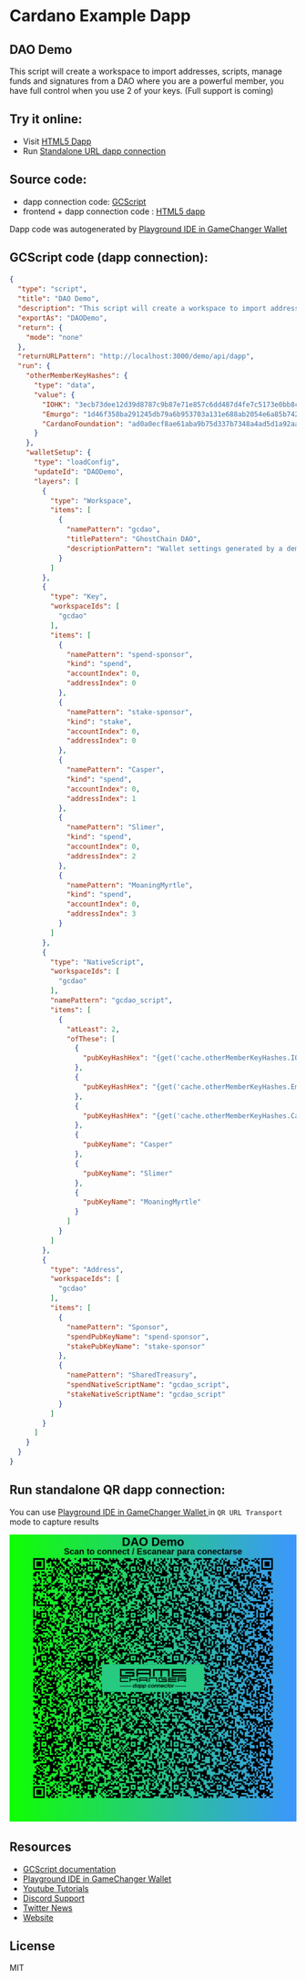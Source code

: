 
# Cardano Example Dapp

## **DAO Demo**

This script will create a workspace to import addresses, scripts, manage funds and signatures from a DAO where you are a powerful member, you have full control when you use 2 of your keys. (Full support is coming)


## Try it online: 

-  Visit [HTML5 Dapp](https://raw.githubusercontent.com/GameChangerFinance/gamechanger.wallet/main/examples/DAO%20Demo.html)
-  Run [Standalone URL dapp connection](https://beta-wallet.gamechanger.finance/api/2/run/1-H4sIAAAAAAAAA51V227bMAz9FcEv24Cs8TV2-lZ0lxZbt2HtsIehGGiTjo3akiHJzYIi_z7KuTVNu6F9iw-pI1LnkLnz7KIj79gzha476408W9vGAe9Ovop31CqGkFbRWkkOXFW1EStAzOumEYUmsCRAzJW-MR0UJKwSddspbQUgajKGzGh9hn-0IGFGouwlGgEShalnEmzPiaLUqmUqd_u8Ik1ioXoB2tF3ak667BvRUpuTHg2hCm4dkytDSatV447JIdQbEqFQpfvQ4oYW5ki8_uBSTd8NxXEjhWprOXvDXdIfh52YVe_r1jVxWdz1ndcqdM8ilSRvuQn8-P75G1hLLsWrrO2Ox-NGFdBUytjjyPf9MTLRGLp6jNB1jrEf6JTl7i6GRj7R4gxMRcbhazkQLHDyLTQ9Ofj869knhiMq8jRCoiDEaIpZmqXFNM9SSgPKkrSYIMZZinFJaZEEaUR-nmdFGjPV-7bXM8UcAcaTMkqyHMJpEMYJ5ukUJvk0iVI_giAKaJJlkId-EtMEsiRP4xAnYcAcp6ARpPqgWDlY2wHQB5-KMgOaBJDDNE8TjKKU64wziAETDGAaAiDXCwSlH-dhhqG35FecQ9OQveS37O413yjAUyXLesZ39h1fRee4J0sDC9L8Xr-2Z35uvMfR2lK7CkpoaSfQrEBQG4vv4I9OrNMKaulst-_3XdbPoVRhyFo2jBEzkqS5MhT5gs3pZN5MBbt_OxPM-A_XLa-Xo20L7AO-fDtE5-h6WBd9_XRXpiOJb02npFGaCW5qiRuYP6EoWC57LpH-eMc-A6uJ3ACugAeEFm7oEUIHv4jwFLiY55cWHDJdNnX7AqbwkOlCgWQJLhbarbvnEkZ7wn3hWbily80GfVLBR9z4e7t3d_KC_UxgLJc98lR5xYuBBrzr8_WqOHM1eHczsq9fFVBUdPTYOjlyS-PVm6XnSn324dW-ePHxg1Wxz_SFn2LnjAN8rfMBvq8ai3BfhpOVRC-Zocut2QcDfLt_58P5GuZgP2NvYB5xbcV_YHjFK8H0erG55L5r1kQPLDHw_i9teITl8i-7M-2-yQcAAA)

## Source code:

- dapp connection code: [GCScript](DAO%20Demo.gcscript)
- frontend + dapp connection code : [HTML5 dapp](DAO%20Demo.html)

Dapp code was autogenerated by [Playground IDE in GameChanger Wallet ](https://beta-wallet.gamechanger.finance/playground)

## GCScript code (dapp connection):
```json
{
  "type": "script",
  "title": "DAO Demo",
  "description": "This script will create a workspace to import addresses, scripts, manage funds and signatures from a DAO where you are a powerful member, you have full control when you use 2 of your keys. (Full support is coming)",
  "exportAs": "DAODemo",
  "return": {
    "mode": "none"
  },
  "returnURLPattern": "http://localhost:3000/demo/api/dapp",
  "run": {
    "otherMemberKeyHashes": {
      "type": "data",
      "value": {
        "IOHK": "3ecb73dee12d39d8787c9b87e71e857c6dd487d4fe7c5173e0bb8c74",
        "Emurgo": "1d46f358ba291245db79a6b953703a131e688ab2054e6a85b742d621",
        "CardanoFoundation": "ad0a0ecf8ae61aba9b75d337b7348a4ad5d1a92aad9d8aeaf04b28d2"
      }
    },
    "walletSetup": {
      "type": "loadConfig",
      "updateId": "DAODemo",
      "layers": [
        {
          "type": "Workspace",
          "items": [
            {
              "namePattern": "gcdao",
              "titlePattern": "GhostChain DAO",
              "descriptionPattern": "Wallet settings generated by a demo script to create a DAO. (Full support is coming)"
            }
          ]
        },
        {
          "type": "Key",
          "workspaceIds": [
            "gcdao"
          ],
          "items": [
            {
              "namePattern": "spend-sponsor",
              "kind": "spend",
              "accountIndex": 0,
              "addressIndex": 0
            },
            {
              "namePattern": "stake-sponsor",
              "kind": "stake",
              "accountIndex": 0,
              "addressIndex": 0
            },
            {
              "namePattern": "Casper",
              "kind": "spend",
              "accountIndex": 0,
              "addressIndex": 1
            },
            {
              "namePattern": "Slimer",
              "kind": "spend",
              "accountIndex": 0,
              "addressIndex": 2
            },
            {
              "namePattern": "MoaningMyrtle",
              "kind": "spend",
              "accountIndex": 0,
              "addressIndex": 3
            }
          ]
        },
        {
          "type": "NativeScript",
          "workspaceIds": [
            "gcdao"
          ],
          "namePattern": "gcdao_script",
          "items": [
            {
              "atLeast": 2,
              "ofThese": [
                {
                  "pubKeyHashHex": "{get('cache.otherMemberKeyHashes.IOHK')}"
                },
                {
                  "pubKeyHashHex": "{get('cache.otherMemberKeyHashes.Emurgo')}"
                },
                {
                  "pubKeyHashHex": "{get('cache.otherMemberKeyHashes.CardanoFoundation')}"
                },
                {
                  "pubKeyName": "Casper"
                },
                {
                  "pubKeyName": "Slimer"
                },
                {
                  "pubKeyName": "MoaningMyrtle"
                }
              ]
            }
          ]
        },
        {
          "type": "Address",
          "workspaceIds": [
            "gcdao"
          ],
          "items": [
            {
              "namePattern": "Sponsor",
              "spendPubKeyName": "spend-sponsor",
              "stakePubKeyName": "stake-sponsor"
            },
            {
              "namePattern": "SharedTreasury",
              "spendNativeScriptName": "gcdao_script",
              "stakeNativeScriptName": "gcdao_script"
            }
          ]
        }
      ]
    }
  }
}
```

## Run standalone QR dapp connection: 

You can use [Playground IDE in GameChanger Wallet ](https://beta-wallet.gamechanger.finance/playground) in `QR URL Transport` mode to capture results

[![QR URL Transport](DAO%20Demo.png)](https://beta-wallet.gamechanger.finance/api/2/run/1-H4sIAAAAAAAAA51V227bMAz9FcEv24Cs8TV2-lZ0lxZbt2HtsIehGGiTjo3akiHJzYIi_z7KuTVNu6F9iw-pI1LnkLnz7KIj79gzha476408W9vGAe9Ovop31CqGkFbRWkkOXFW1EStAzOumEYUmsCRAzJW-MR0UJKwSddspbQUgajKGzGh9hn-0IGFGouwlGgEShalnEmzPiaLUqmUqd_u8Ik1ioXoB2tF3ak667BvRUpuTHg2hCm4dkytDSatV447JIdQbEqFQpfvQ4oYW5ki8_uBSTd8NxXEjhWprOXvDXdIfh52YVe_r1jVxWdz1ndcqdM8ilSRvuQn8-P75G1hLLsWrrO2Ox-NGFdBUytjjyPf9MTLRGLp6jNB1jrEf6JTl7i6GRj7R4gxMRcbhazkQLHDyLTQ9Ofj869knhiMq8jRCoiDEaIpZmqXFNM9SSgPKkrSYIMZZinFJaZEEaUR-nmdFGjPV-7bXM8UcAcaTMkqyHMJpEMYJ5ukUJvk0iVI_giAKaJJlkId-EtMEsiRP4xAnYcAcp6ARpPqgWDlY2wHQB5-KMgOaBJDDNE8TjKKU64wziAETDGAaAiDXCwSlH-dhhqG35FecQ9OQveS37O413yjAUyXLesZ39h1fRee4J0sDC9L8Xr-2Z35uvMfR2lK7CkpoaSfQrEBQG4vv4I9OrNMKaulst-_3XdbPoVRhyFo2jBEzkqS5MhT5gs3pZN5MBbt_OxPM-A_XLa-Xo20L7AO-fDtE5-h6WBd9_XRXpiOJb02npFGaCW5qiRuYP6EoWC57LpH-eMc-A6uJ3ACugAeEFm7oEUIHv4jwFLiY55cWHDJdNnX7AqbwkOlCgWQJLhbarbvnEkZ7wn3hWbily80GfVLBR9z4e7t3d_KC_UxgLJc98lR5xYuBBrzr8_WqOHM1eHczsq9fFVBUdPTYOjlyS-PVm6XnSn324dW-ePHxg1Wxz_SFn2LnjAN8rfMBvq8ai3BfhpOVRC-Zocut2QcDfLt_58P5GuZgP2NvYB5xbcV_YHjFK8H0erG55L5r1kQPLDHw_i9teITl8i-7M-2-yQcAAA)

## Resources
- [GCScript documentation](https://beta-wallet.gamechanger.finance/doc/api/v2/api.html)
- [Playground IDE in GameChanger Wallet ](https://beta-wallet.gamechanger.finance/playground)
- [Youtube Tutorials](https://www.youtube.com/@gamechanger.finance)
- [Discord Support](https://discord.gg/vpbfyRaDKG)
- [Twitter News](https://twitter.com/GameChangerOk)
- [Website](https://gamechanger.finance)

## License
MIT 
    
